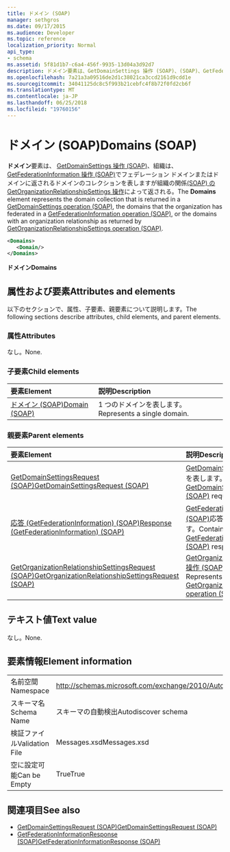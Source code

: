 ```yaml
---
title: ドメイン (SOAP)
manager: sethgros
ms.date: 09/17/2015
ms.audience: Developer
ms.topic: reference
localization_priority: Normal
api_type:
- schema
ms.assetid: 5f81d1b7-c6a4-456f-9935-13d04a3d92d7
description: ドメイン要素は、GetDomainSettings 操作 (SOAP)、(SOAP)、GetFederationInformation の操作で、組織がフェデレーションには、ドメインまたは組織と関係を持つドメインで返されるドメインのコレクションを表しますGetOrganizationRelationshipSettings 操作 (SOAP) によって返されます。
ms.openlocfilehash: 7a21a3a09516de2d1c38021ca3ccd2161d9cdd1e
ms.sourcegitcommit: 34041125dc8c5f993b21cebfc4f8b72f0fd2cb6f
ms.translationtype: MT
ms.contentlocale: ja-JP
ms.lasthandoff: 06/25/2018
ms.locfileid: "19760156"
---
```

# <a name="domains-soap"></a><span data-ttu-id="e7e78-103">ドメイン (SOAP)</span><span class="sxs-lookup"><span data-stu-id="e7e78-103">Domains (SOAP)</span></span>

<span data-ttu-id="e7e78-104">**ドメイン**要素は、 [GetDomainSettings 操作 (SOAP)](getdomainsettings-operation-soap.md)、組織は、 [GetFederationInformation 操作 (SOAP)](getfederationinformation-operation-soap.md)でフェデレーション ドメインまたはドメインに返されるドメインのコレクションを表しますが組織の関係[(SOAP) の GetOrganizationRelationshipSettings 操作](getorganizationrelationshipsettings-operation-soap.md)によって返される。</span><span class="sxs-lookup"><span data-stu-id="e7e78-104">The **Domains** element represents the domain collection that is returned in a [GetDomainSettings operation (SOAP)](getdomainsettings-operation-soap.md), the domains that the organization has federated in a [GetFederationInformation operation (SOAP)](getfederationinformation-operation-soap.md), or the domains with an organization relationship as returned by [GetOrganizationRelationshipSettings operation (SOAP)](getorganizationrelationshipsettings-operation-soap.md).</span></span>
  
```XML
<Domains>
   <Domain/>
</Domains>
```

 <span data-ttu-id="e7e78-105">**ドメイン**</span><span class="sxs-lookup"><span data-stu-id="e7e78-105">**Domains**</span></span>
## <a name="attributes-and-elements"></a><span data-ttu-id="e7e78-106">属性および要素</span><span class="sxs-lookup"><span data-stu-id="e7e78-106">Attributes and elements</span></span>

<span data-ttu-id="e7e78-107">以下のセクションで、属性、子要素、親要素について説明します。</span><span class="sxs-lookup"><span data-stu-id="e7e78-107">The following sections describe attributes, child elements, and parent elements.</span></span>
  
### <a name="attributes"></a><span data-ttu-id="e7e78-108">属性</span><span class="sxs-lookup"><span data-stu-id="e7e78-108">Attributes</span></span>

<span data-ttu-id="e7e78-109">なし。</span><span class="sxs-lookup"><span data-stu-id="e7e78-109">None.</span></span>
  
### <a name="child-elements"></a><span data-ttu-id="e7e78-110">子要素</span><span class="sxs-lookup"><span data-stu-id="e7e78-110">Child elements</span></span>

|<span data-ttu-id="e7e78-111">**要素**</span><span class="sxs-lookup"><span data-stu-id="e7e78-111">**Element**</span></span>|<span data-ttu-id="e7e78-112">**説明**</span><span class="sxs-lookup"><span data-stu-id="e7e78-112">**Description**</span></span>|
|:-----|:-----|
|[<span data-ttu-id="e7e78-113">ドメイン (SOAP)</span><span class="sxs-lookup"><span data-stu-id="e7e78-113">Domain (SOAP)</span></span>](domain-soap.md) <br/> |<span data-ttu-id="e7e78-114">1 つのドメインを表します。</span><span class="sxs-lookup"><span data-stu-id="e7e78-114">Represents a single domain.</span></span>  <br/> |
   
### <a name="parent-elements"></a><span data-ttu-id="e7e78-115">親要素</span><span class="sxs-lookup"><span data-stu-id="e7e78-115">Parent elements</span></span>

|<span data-ttu-id="e7e78-116">**要素**</span><span class="sxs-lookup"><span data-stu-id="e7e78-116">**Element**</span></span>|<span data-ttu-id="e7e78-117">**説明**</span><span class="sxs-lookup"><span data-stu-id="e7e78-117">**Description**</span></span>|
|:-----|:-----|
|[<span data-ttu-id="e7e78-118">GetDomainSettingsRequest (SOAP)</span><span class="sxs-lookup"><span data-stu-id="e7e78-118">GetDomainSettingsRequest (SOAP)</span></span>](getdomainsettingsrequest-soap.md) <br/> |<span data-ttu-id="e7e78-119">[GetDomainSettings 操作 (SOAP)](getdomainsettings-operation-soap.md)要求を表します。</span><span class="sxs-lookup"><span data-stu-id="e7e78-119">Represents a [GetDomainSettings operation (SOAP)](getdomainsettings-operation-soap.md) request.</span></span>  <br/> |
|[<span data-ttu-id="e7e78-120">応答 (GetFederationInformation) (SOAP)</span><span class="sxs-lookup"><span data-stu-id="e7e78-120">Response (GetFederationInformation) (SOAP)</span></span>](response-getfederationinformationsoap.md) <br/> |<span data-ttu-id="e7e78-121">[GetFederationInformation 操作 (SOAP)](getfederationinformation-operation-soap.md)応答の情報が含まれています。</span><span class="sxs-lookup"><span data-stu-id="e7e78-121">Contains the [GetFederationInformation operation (SOAP)](getfederationinformation-operation-soap.md) response information.</span></span>  <br/> |
|[<span data-ttu-id="e7e78-122">GetOrganizationRelationshipSettingsRequest (SOAP)</span><span class="sxs-lookup"><span data-stu-id="e7e78-122">GetOrganizationRelationshipSettingsRequest (SOAP)</span></span>](getorganizationrelationshipsettingsrequest-soap.md) <br/> |<span data-ttu-id="e7e78-123">[GetOrganizationRelationshipSettings 操作 (SOAP)](getorganizationrelationshipsettings-operation-soap.md)要求を表します。</span><span class="sxs-lookup"><span data-stu-id="e7e78-123">Represents a [GetOrganizationRelationshipSettings operation (SOAP)](getorganizationrelationshipsettings-operation-soap.md) request.</span></span>  <br/> |
   
## <a name="text-value"></a><span data-ttu-id="e7e78-124">テキスト値</span><span class="sxs-lookup"><span data-stu-id="e7e78-124">Text value</span></span>

<span data-ttu-id="e7e78-125">なし。</span><span class="sxs-lookup"><span data-stu-id="e7e78-125">None.</span></span>
  
## <a name="element-information"></a><span data-ttu-id="e7e78-126">要素情報</span><span class="sxs-lookup"><span data-stu-id="e7e78-126">Element information</span></span>

|||
|:-----|:-----|
|<span data-ttu-id="e7e78-127">名前空間</span><span class="sxs-lookup"><span data-stu-id="e7e78-127">Namespace</span></span>  <br/> |http://schemas.microsoft.com/exchange/2010/Autodiscover  <br/> |
|<span data-ttu-id="e7e78-128">スキーマ名</span><span class="sxs-lookup"><span data-stu-id="e7e78-128">Schema Name</span></span>  <br/> |<span data-ttu-id="e7e78-129">スキーマの自動検出</span><span class="sxs-lookup"><span data-stu-id="e7e78-129">Autodiscover schema</span></span>  <br/> |
|<span data-ttu-id="e7e78-130">検証ファイル</span><span class="sxs-lookup"><span data-stu-id="e7e78-130">Validation File</span></span>  <br/> |<span data-ttu-id="e7e78-131">Messages.xsd</span><span class="sxs-lookup"><span data-stu-id="e7e78-131">Messages.xsd</span></span>  <br/> |
|<span data-ttu-id="e7e78-132">空に設定可能</span><span class="sxs-lookup"><span data-stu-id="e7e78-132">Can be Empty</span></span>  <br/> |<span data-ttu-id="e7e78-133">True</span><span class="sxs-lookup"><span data-stu-id="e7e78-133">True</span></span>  <br/> |
   
## <a name="see-also"></a><span data-ttu-id="e7e78-134">関連項目</span><span class="sxs-lookup"><span data-stu-id="e7e78-134">See also</span></span>

- [<span data-ttu-id="e7e78-135">GetDomainSettingsRequest (SOAP)</span><span class="sxs-lookup"><span data-stu-id="e7e78-135">GetDomainSettingsRequest (SOAP)</span></span>](getdomainsettingsrequest-soap.md)  
- [<span data-ttu-id="e7e78-136">GetFederationInformationResponse (SOAP)</span><span class="sxs-lookup"><span data-stu-id="e7e78-136">GetFederationInformationResponse (SOAP)</span></span>](getfederationinformationresponse-soap.md)

